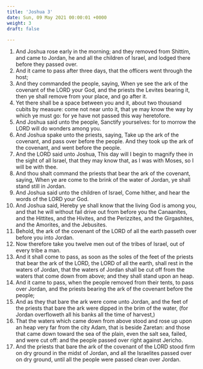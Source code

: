 ```yaml
---
title: 'Joshua 3'
date: Sun, 09 May 2021 00:00:01 +0000
weight: 3
draft: false
  
---
```


1. And Joshua rose early in the morning; and they removed from Shittim, and came to Jordan, he and all the children of Israel, and lodged there before they passed over.
2. And it came to pass after three days, that the officers went through the host;
3. And they commanded the people, saying, When ye see the ark of the covenant of the LORD your God, and the priests the Levites bearing it, then ye shall remove from your place, and go after it.
4. Yet there shall be a space between you and it, about two thousand cubits by measure: come not near unto it, that ye may know the way by which ye must go: for ye have not passed this way heretofore.
5. And Joshua said unto the people, Sanctify yourselves: for to morrow the LORD will do wonders among you.
6. And Joshua spake unto the priests, saying, Take up the ark of the covenant, and pass over before the people. And they took up the ark of the covenant, and went before the people.
7. And the LORD said unto Joshua, This day will I begin to magnify thee in the sight of all Israel, that they may know that, as I was with Moses, so I will be with thee.
8. And thou shalt command the priests that bear the ark of the covenant, saying, When ye are come to the brink of the water of Jordan, ye shall stand still in Jordan.
9. And Joshua said unto the children of Israel, Come hither, and hear the words of the LORD your God.
10. And Joshua said, Hereby ye shall know that the living God is among you, and that he will without fail drive out from before you the Canaanites, and the Hittites, and the Hivites, and the Perizzites, and the Girgashites, and the Amorites, and the Jebusites.
11. Behold, the ark of the covenant of the LORD of all the earth passeth over before you into Jordan.
12. Now therefore take you twelve men out of the tribes of Israel, out of every tribe a man.
13. And it shall come to pass, as soon as the soles of the feet of the priests that bear the ark of the LORD, the LORD of all the earth, shall rest in the waters of Jordan, that the waters of Jordan shall be cut off from the waters that come down from above; and they shall stand upon an heap.
14. And it came to pass, when the people removed from their tents, to pass over Jordan, and the priests bearing the ark of the covenant before the people;
15. And as they that bare the ark were come unto Jordan, and the feet of the priests that bare the ark were dipped in the brim of the water, (for Jordan overfloweth all his banks all the time of harvest,)
16. That the waters which came down from above stood and rose up upon an heap very far from the city Adam, that is beside Zaretan: and those that came down toward the sea of the plain, even the salt sea, failed, and were cut off: and the people passed over right against Jericho.
17. And the priests that bare the ark of the covenant of the LORD stood firm on dry ground in the midst of Jordan, and all the Israelites passed over on dry ground, until all the people were passed clean over Jordan.
